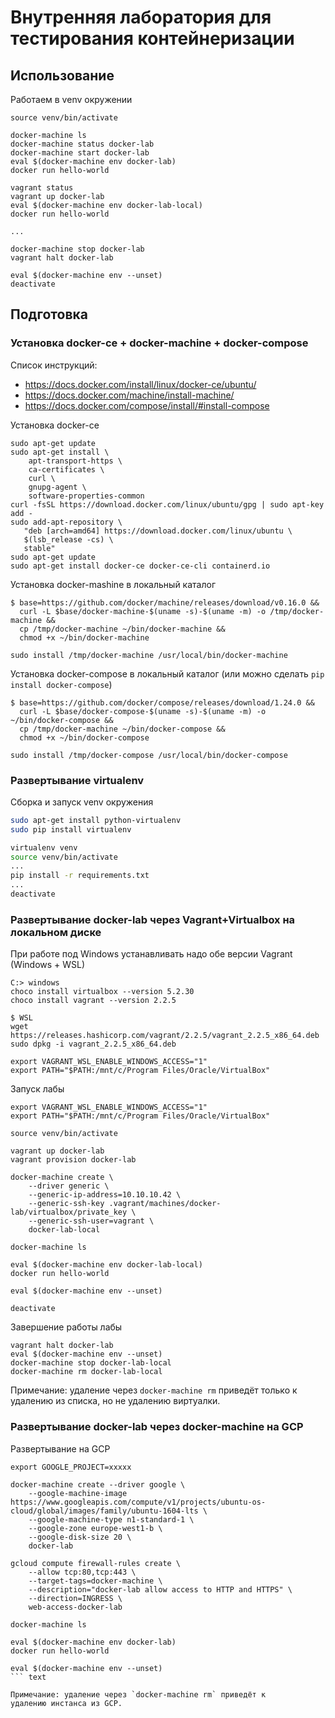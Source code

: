 # Внутренняя лаборатория для тестирования контейнеризации

## Использование

Работаем в venv окружении
``` text
source venv/bin/activate

docker-machine ls
docker-machine status docker-lab
docker-machine start docker-lab
eval $(docker-machine env docker-lab)
docker run hello-world

vagrant status
vagrant up docker-lab
eval $(docker-machine env docker-lab-local)
docker run hello-world

...

docker-machine stop docker-lab
vagrant halt docker-lab

eval $(docker-machine env --unset)
deactivate
```

## Подготовка

### Установка docker-ce + docker-machine + docker-compose

Список инструкций:

- <https://docs.docker.com/install/linux/docker-ce/ubuntu/>
- <https://docs.docker.com/machine/install-machine/>
- <https://docs.docker.com/compose/install/#install-compose>

Установка docker-ce

``` text
sudo apt-get update
sudo apt-get install \
    apt-transport-https \
    ca-certificates \
    curl \
    gnupg-agent \
    software-properties-common
curl -fsSL https://download.docker.com/linux/ubuntu/gpg | sudo apt-key add -
sudo add-apt-repository \
   "deb [arch=amd64] https://download.docker.com/linux/ubuntu \
   $(lsb_release -cs) \
   stable"
sudo apt-get update
sudo apt-get install docker-ce docker-ce-cli containerd.io
```

Установка docker-mashine в локальный каталог

``` text
$ base=https://github.com/docker/machine/releases/download/v0.16.0 &&
  curl -L $base/docker-machine-$(uname -s)-$(uname -m) -o /tmp/docker-machine &&
  cp /tmp/docker-machine ~/bin/docker-machine &&
  chmod +x ~/bin/docker-machine

sudo install /tmp/docker-machine /usr/local/bin/docker-machine
```

Установка docker-compose в локальный каталог
(или можно сделать `pip install docker-compose`)

``` text
$ base=https://github.com/docker/compose/releases/download/1.24.0 &&
  curl -L $base/docker-compose-$(uname -s)-$(uname -m) -o ~/bin/docker-compose &&
  cp /tmp/docker-machine ~/bin/docker-compose &&
  chmod +x ~/bin/docker-compose

sudo install /tmp/docker-compose /usr/local/bin/docker-compose
```

### Развертывание virtualenv

Сборка и запуск venv окружения

``` bash
sudo apt-get install python-virtualenv
sudo pip install virtualenv

virtualenv venv
source venv/bin/activate
...
pip install -r requirements.txt
...
deactivate
```

### Развертывание docker-lab через Vagrant+Virtualbox на локальном диске

При работе под Windows устанавливать надо обе версии Vagrant (Windows + WSL)

``` text
C:> windows
choco install virtualbox --version 5.2.30
choco install vagrant --version 2.2.5

$ WSL
wget https://releases.hashicorp.com/vagrant/2.2.5/vagrant_2.2.5_x86_64.deb
sudo dpkg -i vagrant_2.2.5_x86_64.deb

export VAGRANT_WSL_ENABLE_WINDOWS_ACCESS="1"
export PATH="$PATH:/mnt/c/Program Files/Oracle/VirtualBox"
```

Запуск лабы
``` text
export VAGRANT_WSL_ENABLE_WINDOWS_ACCESS="1"
export PATH="$PATH:/mnt/c/Program Files/Oracle/VirtualBox"

source venv/bin/activate

vagrant up docker-lab
vagrant provision docker-lab

docker-machine create \
    --driver generic \
    --generic-ip-address=10.10.10.42 \
    --generic-ssh-key .vagrant/machines/docker-lab/virtualbox/private_key \
    --generic-ssh-user=vagrant \
    docker-lab-local

docker-machine ls

eval $(docker-machine env docker-lab-local)
docker run hello-world

eval $(docker-machine env --unset)

deactivate
```

Завершение работы лабы

``` text
vagrant halt docker-lab
eval $(docker-machine env --unset)
docker-machine stop docker-lab-local
docker-machine rm docker-lab-local
```

Примечание: удаление через `docker-machine rm` приведёт только
к удалению из списка, но не удалению виртуалки.

### Развертывание docker-lab через docker-machine на GCP

Развертывание на GCP

``` text
export GOOGLE_PROJECT=xxxxx

docker-machine create --driver google \
    --google-machine-image https://www.googleapis.com/compute/v1/projects/ubuntu-os-cloud/global/images/family/ubuntu-1604-lts \
    --google-machine-type n1-standard-1 \
    --google-zone europe-west1-b \
    --google-disk-size 20 \
    docker-lab

gcloud compute firewall-rules create \
    --allow tcp:80,tcp:443 \
    --target-tags=docker-machine \
    --description="docker-lab allow access to HTTP and HTTPS" \
    --direction=INGRESS \
    web-access-docker-lab

docker-machine ls

eval $(docker-machine env docker-lab)
docker run hello-world

eval $(docker-machine env --unset)
``` text

Примечание: удаление через `docker-machine rm` приведёт к
удалению инстанса из GCP.
